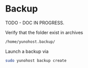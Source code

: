 # Backup

TODO - DOC IN PROGRESS.

Verify that the folder exist in archives 
```bash
/home/yunohost.backup/
```
Launch a backup via 

```bash
sudo yunohost backup create 
```